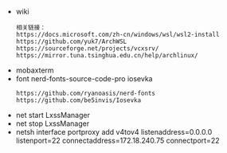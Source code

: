 * wiki
    ```
    相关链接：
    https://docs.microsoft.com/zh-cn/windows/wsl/wsl2-install
    https://github.com/yuk7/ArchWSL
    https://sourceforge.net/projects/vcxsrv/
    https://mirror.tuna.tsinghua.edu.cn/help/archlinux/
    ```
* mobaxterm
* font nerd-fonts-source-code-pro iosevka
    ```
    https://github.com/ryanoasis/nerd-fonts
    https://github.com/be5invis/Iosevka
    ```
* net start LxssManager
* net stop LxssManager
* netsh interface portproxy add v4tov4 listenaddress=0.0.0.0 listenport=22 connectaddress=172.18.240.75 connectport=22
